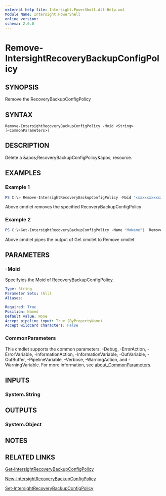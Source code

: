 ```yaml
---
external help file: Intersight.PowerShell.dll-Help.xml
Module Name: Intersight.PowerShell
online version:
schema: 2.0.0
---
```


# Remove-IntersightRecoveryBackupConfigPolicy

## SYNOPSIS
Remove the RecoveryBackupConfigPolicy

## SYNTAX

```
Remove-IntersightRecoveryBackupConfigPolicy -Moid <String> [<CommonParameters>]
```

## DESCRIPTION
Delete a &amp;apos;RecoveryBackupConfigPolicy&amp;apos; resource.

## EXAMPLES

### Example 1
```powershell
PS C:\> Remove-IntersightRecoveryBackupConfigPolicy -Moid "xxxxxxxxxxxxxxxxxxxxxxxxxxx"
```
Above cmdlet removes the specified RecoveryBackupConfigPolicy 

### Example 2
```powershell
PS C:\>Get-IntersightRecoveryBackupConfigPolicy -Name "MoName"|  Remove-IntersightRecoveryBackupConfigPolicy
```
Above cmdlet pipes the output of Get cmdlet to Remove cmdlet

## PARAMETERS

### -Moid
Specifyies the Moid of RecoveryBackupConfigPolicy.

```yaml
Type: String
Parameter Sets: (All)
Aliases:

Required: True
Position: Named
Default value: None
Accept pipeline input: True (ByPropertyName)
Accept wildcard characters: False
```

### CommonParameters
This cmdlet supports the common parameters: -Debug, -ErrorAction, -ErrorVariable, -InformationAction, -InformationVariable, -OutVariable, -OutBuffer, -PipelineVariable, -Verbose, -WarningAction, and -WarningVariable. For more information, see [about_CommonParameters](http://go.microsoft.com/fwlink/?LinkID=113216).

## INPUTS

### System.String

## OUTPUTS

### System.Object
## NOTES

## RELATED LINKS

[Get-IntersightRecoveryBackupConfigPolicy](./Get-IntersightRecoveryBackupConfigPolicy.md)

[New-IntersightRecoveryBackupConfigPolicy](./New-IntersightRecoveryBackupConfigPolicy.md)

[Set-IntersightRecoveryBackupConfigPolicy](./Set-IntersightRecoveryBackupConfigPolicy.md)

